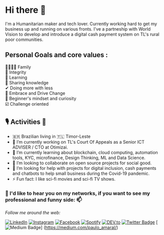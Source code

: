# Hi there 👋
I'm a Humanitarian maker and tech lover.
Currently working hard to get my business up and running on various fronts.
I've a partneship with World Vision to develop and introduce a digital cash payment system on TL's rural poor communities.

## Personal Goals and core values :

👨‍👩‍👧‍👦 Family<br>
💪 Integrity<br>
🧠 Learning<br>
🙌 Sharing knowledge<br>
✔ Doing more with less<br>
🙌 Embrace and Drive Change<br>
🔭 Beginner's mindset and curiosity<br>
☑️ Challenge oriented<br>


## 🎙️ Activities 👯 
- 🇧🇷 Brazilian living in 🇹🇱 Timor-Leste
- 🔭 I’m currently working on TL's Court Of Appeals as a Senior ICT ADVISER / CTO at Otimizai.
- 🌱 I’m currently learning about blockchain, cloud computing, automation tools, KYC, microfinance, Design Thinking, ML and Data Science.
- 👯 I’m looking to collaborate on open source projects for social good.
- 🤔 I’m looking for help with projects for digital inclusion, cash payments and chatbots to help small business during the Covid-19 pandemic.
- ⚡ Fun fact: I like sci-fi movies and sci-fi TV shows.


### 💬 I'd like to hear you on my networks, if you want to see my professional and funny side: 📫

<i>Follow me around the web:</i><br>
  
<a href="https://www.linkedin.com/in/paulosergioamaral" target="_blank"><img src="https://img.shields.io/badge/LinkedIn-%230077B5.svg?&style=flat-square&logo=linkedin&logoColor=white" alt="LinkedIn"></a>
<a href="https://www.instagram.com/paulo_s_amaral" target="_blank"><img src="https://img.shields.io/badge/Instagram-%23E4405F.svg?&style=flat-square&logo=instagram&logoColor=white" alt="Instagram"></a>
<a href="https://www.facebook.com/paulo.s.amaral" target="_blank"><img src="https://img.shields.io/badge/Facebook-%231877F2.svg?&style=flat-square&logo=facebook&logoColor=white" alt="Facebook"></a>
<a href="https://open.spotify.com/user/21zui7c7fuo2whaddtcn7wykq" target="_blank"><img src="https://img.shields.io/badge/Spotify-%231ED760.svg?&style=flat-square&logo=spotify&logoColor=white" alt="Spotify"></a>
<a href="https://dev.to/pauloamaral" target="_blank"><img src="https://img.shields.io/badge/DEV-%230A0A0A.svg?&style=flat-square&logo=DEV.to&logoColor=white" alt="DEV.to"></a>
[![Twitter Badge](https://img.shields.io/badge/-@paulo_s_amaral-1ca0f1?style=flat-square&labelColor=1ca0f1&logo=twitter&logoColor=white&link=https://twitter.com/paulo_s_amaral)](https://twitter.com/paulo_s_amaral)
[![Medium Badge](https://img.shields.io/badge/-@paulo_amaral-03a57a?style=flat-square&labelColor=000000&logo=Medium&link=https://medium.com/@paulo_amaral/)]
(https://medium.com/paulo_amaral/)
</div>
